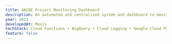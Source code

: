 ```yaml
---
title: AACOE Project Monitoring Dashboard
description: An automated and centralised system and dashboard to monitor the department's projects.
year: 2021
developedAt: Maxis
techStack: Cloud Functions • BigQuery • Cloud Logging • Google Cloud Python Client • Data Studio
feature: false
---
```

